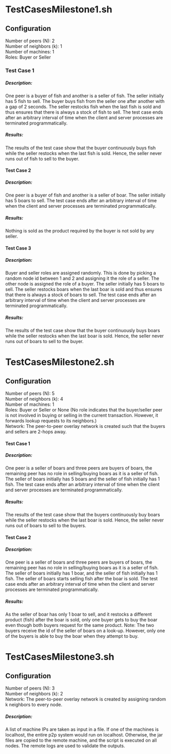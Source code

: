 # TestCasesMilestone1.sh
## Configuration
Number of peers (N): 2\
Number of neighbors (k): 1\
Number of machines: 1\
Roles: Buyer or Seller

### Test Case 1
##### Description: 
One peer is a buyer of fish and another is a seller of fish. The seller initially has 5 fish to sell. The buyer buys fish from the seller one after another with a gap of 2 seconds. 
The seller restocks fish when the last fish is sold and thus ensures that there is always a stock of fish to sell.
The test case ends after an arbitrary interval of time when the client and server processes are terminated programmatically.
##### Results:
The results of the test case show that the buyer continuously buys fish while the seller restocks when the last fish is sold. Hence, the seller never runs out of fish to sell to the buyer.

#### Test Case 2
##### Description:
One peer is a buyer of fish and another is a seller of boar. The seller initially has 5 boars to sell.
The test case ends after an arbitrary interval of time when the client and server processes are terminated programmatically.

##### Results:
Nothing is sold as the product required by the buyer is not sold by any seller.

#### Test Case 3
##### Description:
Buyer and seller roles are assigned randomly. This is done by picking a random node id between 1 and 2 and assigning it the role of a seller. The other node is assigned the role of a buyer. 
The seller initially has 5 boars to sell. The seller restocks boars when the last boar is sold and thus ensures that there is always a stock of boars to sell.
The test case ends after an arbitrary interval of time when the client and server processes are terminated programmatically.

##### Results:
The results of the test case show that the buyer continuously buys boars while the seller restocks when the last boar is sold. Hence, the seller never runs out of boars to sell to the buyer.

# TestCasesMilestone2.sh
## Configuration
Number of peers (N): 5\
Number of neighbors (k): 4\
Number of machines: 1\
Roles: Buyer or Seller or None (No role indicates that the buyer/seller peer is not involved in buying or selling in the current transaction. However, it forwards lookup requests to its neighbors.)\
Network: The peer-to-peer overlay network is created such that the buyers and sellers are 2-hops away.

#### Test Case 1
##### Description:
One peer is a seller of boars and three peers are buyers of boars, the remaining peer has no role in selling/buying boars as it is a seller of fish.
The seller of boars initially has 5 boars and the seller of fish initially has 1 fish.
The test case ends after an arbitrary interval of time when the client and server processes are terminated programmatically.

##### Results:
The results of the test case show that the buyers continuously buy boars while the seller restocks when the last boar is sold. Hence, the seller never runs out of boars to sell to the buyers.

#### Test Case 2
##### Description:
One peer is a seller of boars and three peers are buyers of boars, the remaining peer has no role in selling/buying boars as it is a seller of fish.
The seller of boars initially has 1 boar, and the seller of fish initially has 1 fish. The seller of boars starts selling fish after the boar is sold.
The test case ends after an arbitrary interval of time when the client and server processes are terminated programmatically.

##### Results:
As the seller of boar has only 1 boar to sell, and it restocks a different product (fish) after the boar is sold, only one buyer gets to buy the boar even though both buyers request for the same product. Note: The two buyers receive the id of the seller of boars on a look-up. However, only one of the buyers is able to buy the boar when they attempt to buy.

# TestCasesMilestone3.sh
## Configuration
Number of peers (N): 3\
Number of neighbors (k): 2\
Network: The peer-to-peer overlay network is created by assigning random k neighbors to every node.

##### Description:
A list of machine IPs are taken as input in a file. If one of the machines is localhost, the entire p2p system would run on localhost. Otherwise, the jar files are copied to the remote machine, and the script is executed on all nodes. The remote logs are used to validate the outputs. 
